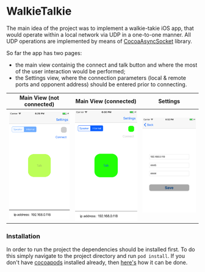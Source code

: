 # WalkieTalkie

The main idea of the project was to implement a walkie-takie iOS app, that would operate within a local network via UDP in a one-to-one manner. 
All UDP operations are implemented by means of [CocoaAsyncSocket](https://github.com/robbiehanson/CocoaAsyncSocket) library. 

So far the app has two pages: 
- the main view containig the connect and talk button and where the most of the user interaction would be performed; 
- the Settings view, where the connection parameters (local & remote ports and opponent address) should be entered prior to connecting.

Main View (not connected) | Main View (connected) | Settings  
:-------------------------:|:-------------------------:|:-------------------------:
![](images/mainVC_inactive.png)  |  ![](images/mainVC_active.png) |  ![](images/settings.png)

### Installation

In order to run the project the dependencies should be installed first. To do this simply navigate to the project directory and run `pod install`.
If you don't have [cocoapods](https://cocoapods.org) installed already, then [here's](https://guides.cocoapods.org/using/getting-started.html) how it can be done.
